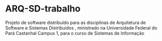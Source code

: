 # ARQ-SD-trabalho
Projeto de software distribuído para as disciplinas de Arquitetura de Software e Sistemas Distribuídos , ministrado na Universidade Federal do Pará Castanhal Campus 1, para o curso de Sistemas de Informação
